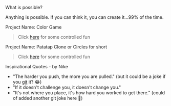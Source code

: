 What is possible?

Anything is possible. 
If you can think it, you can create it...99% of the time.

Project Name: Color Game
> Click [here](https://shehu-muhammad.github.io/Color_Game/) for some controlled fun

Project Name: Patatap Clone or Circles for short
> Click [here](https://shehu-muhammad.github.io/Patatap_Clone-App/) for some controlled fun

Inspirational Quotes - by Nike

- "The harder you push, the more you are pulled." (but it could be a joke if you [git](https://www.tutorialspoint.com/git/git_basic_concepts.htm) it? :joy:)
- "If it doesn't challenge you, it doesn't change you."
- "It's not where you place, it's how hard you worked to get there." (could of added another git joke here 🤫)

